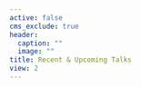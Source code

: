 ```yaml
---
active: false
cms_exclude: true
header:
  caption: ""
  image: ""
title: Recent & Upcoming Talks
view: 2
---
```


